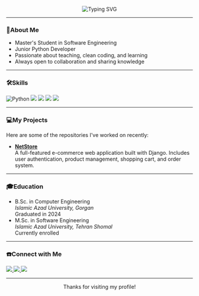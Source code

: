 <p align="center">
  <img src="https://readme-typing-svg.demolab.com?font=Fira+Code&duration=2500&pause=1000&color=39FF14&center=true&vCenter=true&width=435&lines=Hi+there!+I'm+Aryan+🙋🏻‍♂️;Love+to+Code+and+Teach" alt="Typing SVG" />
</p>

---

### 👤About Me

- Master's Student in Software Engineering
- Junior Python Developer
- Passionate about teaching, clean coding, and learning  
- Always open to collaboration and sharing knowledge

---

### 🛠️Skills

<p align="left">
  <img src="https://img.shields.io/badge/Python-FFD43B?style=for-the-badge&logo=python&logoColor=3776AB" alt="Python" />
  <img src="https://img.shields.io/badge/Django-092E20?style=for-the-badge&logo=django&logoColor=white" />
  <img src="https://img.shields.io/badge/DRF-ff1709?style=for-the-badge&logo=django&logoColor=white" />
  <img src="https://img.shields.io/badge/Telegram_Bot-2CA5E0?style=for-the-badge&logo=telegram&logoColor=white" />
  <img src="https://img.shields.io/badge/Tkinter-1f1f1f?style=for-the-badge&logo=tkinter&logoColor=white" />

</p>

---

### 💻My Projects

Here are some of the repositories I've worked on recently:

- [**NetStore**](https://github.com/aryanpuransanaye/net-store)  
  A full-featured e-commerce web application built with Django. Includes user authentication, product management, shopping cart, and order system.

---

### 🎓Education

- B.Sc. in Computer Engineering  
  *Islamic Azad University, Gorgan*  
  Graduated in 2024
- M.Sc. in Software Engineering  
  *Islamic Azad University, Tehran Shomal*  
  Currently enrolled
  
---

### ☎️Connect with Me

<p align="left">
  <a href="https://www.instagram.com/arypnsy" target="_blank">
    <img src="https://img.shields.io/badge/Instagram-E4405F?style=for-the-badge&logo=instagram&logoColor=white" />
  </a>
  <a href="https://www.linkedin.com/in/aryan-puransanaye/" target="_blank">
          <img src="https://img.shields.io/badge/LinkedIn-0A66C2?style=for-the-badge&logo=linkedin&logoColor=white" />
  </a>
  <a href="https://discord.com/users/801045534483546133" target="_blank">
    <img src="https://img.shields.io/badge/Discord-5865F2?style=for-the-badge&logo=Discord&logoColor=white" />
  </a>
</p>

---

<p align="center">
  Thanks for visiting my profile!
</p>
